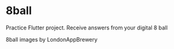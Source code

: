 # 8ball

Practice Flutter project. 
Receive answers from your digital 8 ball

8ball images by LondonAppBrewery
